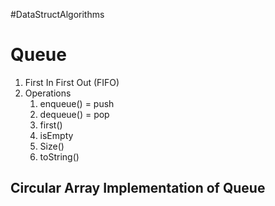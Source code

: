#DataStructAlgorithms
# Queue
1. First In First Out (FIFO)
2. Operations
	1. enqueue() = push
	2. dequeue() = pop
	3. first()
	4. isEmpty
	5. Size()
	6. toString()
## Circular Array Implementation of Queue